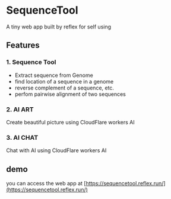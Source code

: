 # SequenceTool
 A tiny web app built by reflex for self using

## Features
### 1. Sequence Tool
- Extract sequence from Genome
- find location of a sequence in a genome
- reverse complement of a sequence, etc.
- perfom pairwise alignment of two sequences

### 2. AI ART

Create beautiful picture using CloudFlare workers AI

### 3. AI CHAT

Chat with AI using CloudFlare workers AI

## demo

you can access the web app at [https://sequencetool.reflex.run/](https://sequencetool.reflex.run/)